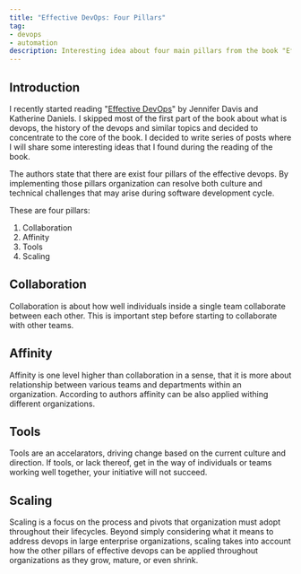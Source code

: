 ```yaml
---
title: "Effective DevOps: Four Pillars"
tag:
- devops
- automation
description: Interesting idea about four main pillars from the book "Effective Automation"
---
```


## Introduction

I recently started reading "[Effective DevOps](https://www.amazon.com/Effective-DevOps-Building-Collaboration-Affinity/dp/1491926309/ref=sr_1_1?keywords=effective+devops&qid=1560828628&s=gateway&sr=8-1)" by Jennifer Davis and Katherine Daniels. I skipped most of the first part of the book about what is devops, the history of the devops and similar topics and decided to concentrate to the core of the book. I decided to write series of posts where I will share some interesting ideas that I found during the reading of the book.

The authors state that there are exist four pillars of the effective devops. By implementing those pillars organization can resolve both culture and technical challenges that may arise during software development cycle.

These are four pillars:
1. Collaboration
2. Affinity
3. Tools
4. Scaling

## Collaboration
Collaboration is about how well individuals inside a single team collaborate between each other. This is important step before starting to collaborate with other teams. 


## Affinity
Affinity is one level higher than collaboration in a sense, that it is more about relationship between various teams and departments within an organization. According to authors affinity can be also applied withing different organizations. 

## Tools
Tools are an accelarators, driving change based on the current culture and direction. If tools, or lack thereof, get in the way of individuals or teams working well together, your initiative will not succeed. 

## Scaling
Scaling is a focus on the process and pivots that organization must adopt throughout their lifecycles. Beyond simply considering what it means to address devops in large enterprise organizations, scaling takes into account how the other pillars of effective devops can be applied throughout organizations as they grow, mature, or even shrink. 

